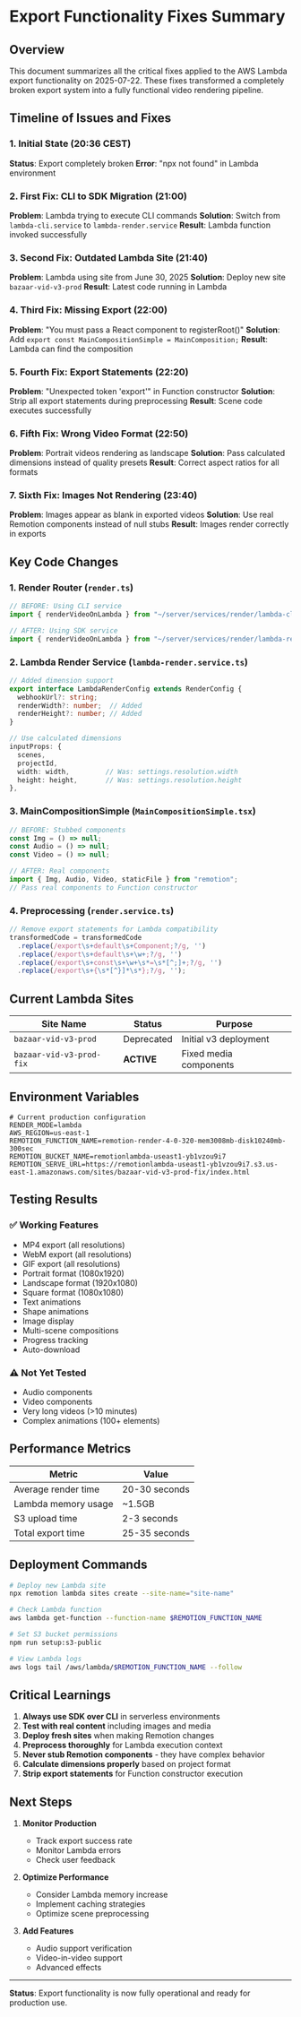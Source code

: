 # Export Functionality Fixes Summary

## Overview
This document summarizes all the critical fixes applied to the AWS Lambda export functionality on 2025-07-22. These fixes transformed a completely broken export system into a fully functional video rendering pipeline.

## Timeline of Issues and Fixes

### 1. Initial State (20:36 CEST)
**Status**: Export completely broken
**Error**: "npx not found" in Lambda environment

### 2. First Fix: CLI to SDK Migration (21:00)
**Problem**: Lambda trying to execute CLI commands
**Solution**: Switch from `lambda-cli.service` to `lambda-render.service`
**Result**: Lambda function invoked successfully

### 3. Second Fix: Outdated Lambda Site (21:40)
**Problem**: Lambda using site from June 30, 2025
**Solution**: Deploy new site `bazaar-vid-v3-prod`
**Result**: Latest code running in Lambda

### 4. Third Fix: Missing Export (22:00)
**Problem**: "You must pass a React component to registerRoot()"
**Solution**: Add `export const MainCompositionSimple = MainComposition;`
**Result**: Lambda can find the composition

### 5. Fourth Fix: Export Statements (22:20)
**Problem**: "Unexpected token 'export'" in Function constructor
**Solution**: Strip all export statements during preprocessing
**Result**: Scene code executes successfully

### 6. Fifth Fix: Wrong Video Format (22:50)
**Problem**: Portrait videos rendering as landscape
**Solution**: Pass calculated dimensions instead of quality presets
**Result**: Correct aspect ratios for all formats

### 7. Sixth Fix: Images Not Rendering (23:40)
**Problem**: Images appear as blank in exported videos
**Solution**: Use real Remotion components instead of null stubs
**Result**: Images render correctly in exports

## Key Code Changes

### 1. Render Router (`render.ts`)
```typescript
// BEFORE: Using CLI service
import { renderVideoOnLambda } from "~/server/services/render/lambda-cli.service";

// AFTER: Using SDK service
import { renderVideoOnLambda } from "~/server/services/render/lambda-render.service";
```

### 2. Lambda Render Service (`lambda-render.service.ts`)
```typescript
// Added dimension support
export interface LambdaRenderConfig extends RenderConfig {
  webhookUrl?: string;
  renderWidth?: number;  // Added
  renderHeight?: number; // Added
}

// Use calculated dimensions
inputProps: {
  scenes,
  projectId,
  width: width,         // Was: settings.resolution.width
  height: height,       // Was: settings.resolution.height
},
```

### 3. MainCompositionSimple (`MainCompositionSimple.tsx`)
```typescript
// BEFORE: Stubbed components
const Img = () => null;
const Audio = () => null;
const Video = () => null;

// AFTER: Real components
import { Img, Audio, Video, staticFile } from "remotion";
// Pass real components to Function constructor
```

### 4. Preprocessing (`render.service.ts`)
```typescript
// Remove export statements for Lambda compatibility
transformedCode = transformedCode
  .replace(/export\s+default\s+Component;?/g, '')
  .replace(/export\s+default\s+\w+;?/g, '')
  .replace(/export\s+const\s+\w+\s*=\s*[^;]+;?/g, '')
  .replace(/export\s+{\s*[^}]*\s*};?/g, '');
```

## Current Lambda Sites

| Site Name | Status | Purpose |
|-----------|--------|---------|
| `bazaar-vid-v3-prod` | Deprecated | Initial v3 deployment |
| `bazaar-vid-v3-prod-fix` | **ACTIVE** | Fixed media components |

## Environment Variables

```env
# Current production configuration
RENDER_MODE=lambda
AWS_REGION=us-east-1
REMOTION_FUNCTION_NAME=remotion-render-4-0-320-mem3008mb-disk10240mb-300sec
REMOTION_BUCKET_NAME=remotionlambda-useast1-yb1vzou9i7
REMOTION_SERVE_URL=https://remotionlambda-useast1-yb1vzou9i7.s3.us-east-1.amazonaws.com/sites/bazaar-vid-v3-prod-fix/index.html
```

## Testing Results

### ✅ Working Features
- MP4 export (all resolutions)
- WebM export (all resolutions)
- GIF export (all resolutions)
- Portrait format (1080x1920)
- Landscape format (1920x1080)
- Square format (1080x1080)
- Text animations
- Shape animations
- Image display
- Multi-scene compositions
- Progress tracking
- Auto-download

### ⚠️ Not Yet Tested
- Audio components
- Video components
- Very long videos (>10 minutes)
- Complex animations (100+ elements)

## Performance Metrics

| Metric | Value |
|--------|-------|
| Average render time | 20-30 seconds |
| Lambda memory usage | ~1.5GB |
| S3 upload time | 2-3 seconds |
| Total export time | 25-35 seconds |

## Deployment Commands

```bash
# Deploy new Lambda site
npx remotion lambda sites create --site-name="site-name"

# Check Lambda function
aws lambda get-function --function-name $REMOTION_FUNCTION_NAME

# Set S3 bucket permissions
npm run setup:s3-public

# View Lambda logs
aws logs tail /aws/lambda/$REMOTION_FUNCTION_NAME --follow
```

## Critical Learnings

1. **Always use SDK over CLI** in serverless environments
2. **Test with real content** including images and media
3. **Deploy fresh sites** when making Remotion changes
4. **Preprocess thoroughly** for Lambda execution context
5. **Never stub Remotion components** - they have complex behavior
6. **Calculate dimensions properly** based on project format
7. **Strip export statements** for Function constructor execution

## Next Steps

1. **Monitor Production**
   - Track export success rate
   - Monitor Lambda errors
   - Check user feedback

2. **Optimize Performance**
   - Consider Lambda memory increase
   - Implement caching strategies
   - Optimize scene preprocessing

3. **Add Features**
   - Audio support verification
   - Video-in-video support
   - Advanced effects

---

**Status**: Export functionality is now fully operational and ready for production use.